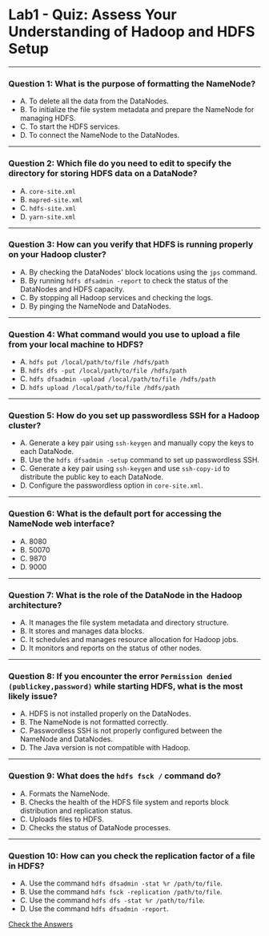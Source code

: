 
#  Lab1 - Quiz: Assess Your Understanding of Hadoop and HDFS Setup

---

### **Question 1: What is the purpose of formatting the NameNode?**
- A. To delete all the data from the DataNodes.
- B. To initialize the file system metadata and prepare the NameNode for managing HDFS.
- C. To start the HDFS services.
- D. To connect the NameNode to the DataNodes.

---

### **Question 2: Which file do you need to edit to specify the directory for storing HDFS data on a DataNode?**
- A. `core-site.xml`
- B. `mapred-site.xml`
- C. `hdfs-site.xml`
- D. `yarn-site.xml`

---

### **Question 3: How can you verify that HDFS is running properly on your Hadoop cluster?**
- A. By checking the DataNodes' block locations using the `jps` command.
- B. By running `hdfs dfsadmin -report` to check the status of the DataNodes and HDFS capacity.
- C. By stopping all Hadoop services and checking the logs.
- D. By pinging the NameNode and DataNodes.

---

### **Question 4: What command would you use to upload a file from your local machine to HDFS?**
- A. `hdfs put /local/path/to/file /hdfs/path`
- B. `hdfs dfs -put /local/path/to/file /hdfs/path`
- C. `hdfs dfsadmin -upload /local/path/to/file /hdfs/path`
- D. `hdfs upload /local/path/to/file /hdfs/path`

---

### **Question 5: How do you set up passwordless SSH for a Hadoop cluster?**
- A. Generate a key pair using `ssh-keygen` and manually copy the keys to each DataNode.
- B. Use the `hdfs dfsadmin -setup` command to set up passwordless SSH.
- C. Generate a key pair using `ssh-keygen` and use `ssh-copy-id` to distribute the public key to each DataNode.
- D. Configure the passwordless option in `core-site.xml`.

---

### **Question 6: What is the default port for accessing the NameNode web interface?**
- A. 8080
- B. 50070
- C. 9870
- D. 9000

---

### **Question 7: What is the role of the DataNode in the Hadoop architecture?**
- A. It manages the file system metadata and directory structure.
- B. It stores and manages data blocks.
- C. It schedules and manages resource allocation for Hadoop jobs.
- D. It monitors and reports on the status of other nodes.

---

### **Question 8: If you encounter the error `Permission denied (publickey,password)` while starting HDFS, what is the most likely issue?**
- A. HDFS is not installed properly on the DataNodes.
- B. The NameNode is not formatted correctly.
- C. Passwordless SSH is not properly configured between the NameNode and DataNodes.
- D. The Java version is not compatible with Hadoop.

---

### **Question 9: What does the `hdfs fsck /` command do?**
- A. Formats the NameNode.
- B. Checks the health of the HDFS file system and reports block distribution and replication status.
- C. Uploads files to HDFS.
- D. Checks the status of DataNode processes.

---

### **Question 10: How can you check the replication factor of a file in HDFS?**
- A. Use the command `hdfs dfsadmin -stat %r /path/to/file`.
- B. Use the command `hdfs fsck -replication /path/to/file`.
- C. Use the command `hdfs dfs -stat %r /path/to/file`.
- D. Use the command `hdfs dfsadmin -report`.



[Check the Answers](./hadoop-hdfs-quiz-answers.md)